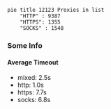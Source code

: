 
```mermaid
pie title 12123 Proxies in list
    "HTTP" : 9387
    "HTTPS": 1355
    "SOCKS" : 1548
```

### Some Info
#### Average Timeout

- mixed: 2.5s
- http: 1.0s
- https: 7.7s
- socks: 6.8s